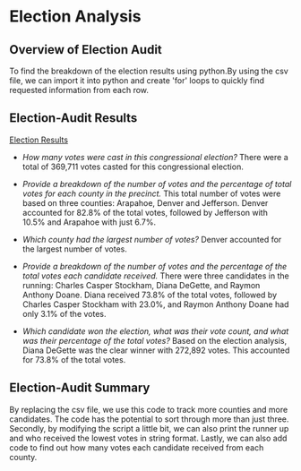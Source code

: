 # **Election Analysis**

## **Overview of Election Audit**
To find the breakdown of the election results using python.By using the csv file, we can import it into python and create 'for' loops to quickly find requested information from each row.

## **Election-Audit Results**
[Election Results](analysis/election_analysis.txt)

- *How many votes were cast in this congressional election?*
There were a total of 369,711 votes casted for this congressional election.

- *Provide a breakdown of the number of votes and the percentage of total votes for each county in the precinct.*
This total number of votes were based on three counties: Arapahoe, Denver and Jefferson. Denver accounted for 82.8% of the total votes, followed by Jefferson with 10.5% and Arapahoe with just 6.7%. 

- *Which county had the largest number of votes?*
Denver accounted for the largest number of votes.

- *Provide a breakdown of the number of votes and the percentage of the total votes each candidate received.*
There were three candidates in the running: Charles Casper Stockham, Diana DeGette, and Raymon Anthony Doane. 
Diana received 73.8% of the total votes, followed by Charles Casper Stockham with 23.0%, and Raymon Anthony Doane had only 3.1% of the votes.
 
- *Which candidate won the election, what was their vote count, and what was their percentage of the total votes?*
Based on the election analysis, Diana DeGette was the clear winner with 272,892 votes. This accounted for 73.8% of the total votes. 

## **Election-Audit Summary** 
By replacing the csv file, we use this code to track more counties and more candidates. The code has the potential to sort through more than just three. 
Secondly, by modifying the script a little bit, we can also print the runner up and who received the lowest votes in string format.
Lastly, we can also add code to find out how many votes each candidate received from each county.
